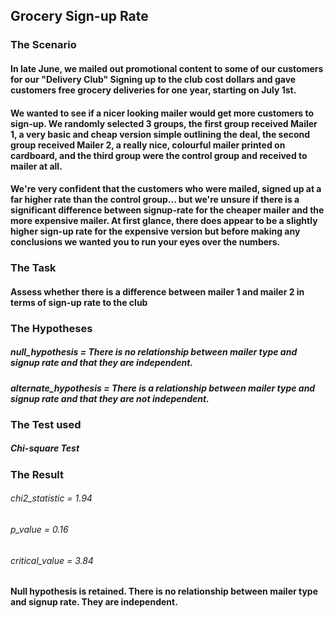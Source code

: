 ## Grocery Sign-up Rate

### The Scenario
#### In late June, we mailed out promotional content to some of our customers for our "Delivery Club" Signing up to the club cost dollars and gave customers free grocery deliveries for one year, starting on July 1st.
#### We wanted to see if a nicer looking mailer would get more customers to sign-up. We randomly selected 3 groups, the first group received Mailer 1, a very basic and cheap version simple outlining the deal, the second group received Mailer 2, a really nice, colourful mailer printed on cardboard, and the third group were the control group and received to mailer at all.
#### We're very confident that the customers who were mailed, signed up at a far higher rate than the control group... but we're unsure if there is a significant difference between signup-rate for the cheaper mailer and the more expensive mailer. At first glance, there does appear to be a slightly higher sign-up rate for the expensive version but before making any conclusions we wanted you to run your eyes over the numbers.

### The Task
#### Assess whether there is a difference between mailer 1 and mailer 2 in terms of sign-up rate to the club

### The Hypotheses
##### null_hypothesis = There is no relationship between mailer type and signup rate and that they are independent.
##### alternate_hypothesis = There is a relationship between mailer type and signup rate and that they are not independent.

### The Test used
##### Chi-square Test

### The Result
###### chi2_statistic = 1.94
###### p_value = 0.16
###### critical_value = 3.84

#### Null hypothesis is retained. There is no relationship between mailer type and signup rate. They are independent.
